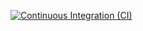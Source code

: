[![Continuous Integration (CI)](https://github.com/fabiolafleitas/react-squad-sdlc-app/actions/workflows/ci.yml/badge.svg)](https://github.com/fabiolafleitas/react-squad-sdlc-app/actions/workflows/ci.yml)
